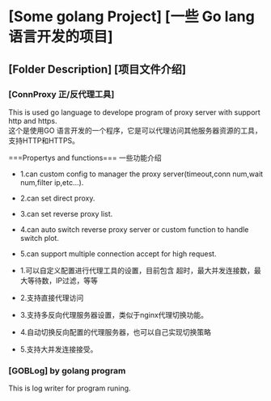 # [Some golang Project]  [一些 Go lang 语言开发的项目]  

## [Folder Description]  [项目文件介绍]  

### [ConnProxy 正/反代理工具]  
This is used go language to develope program of proxy server with support http and https.   
这个是使用GO 语言开发的一个程序，它是可以代理访问其他服务器资源的工具，支持HTTP和HTTPS。  

===Propertys and functions===   一些功能介绍  
* 1.can custom config to manager the proxy server(timeout,conn num,wait num,filter ip,etc...).  
* 2.can set direct proxy.  
* 3.can set reverse proxy list.  
* 4.can auto switch reverse proxy server or custom function to handle switch plot.  
* 5.can support multiple connection accept for high request.

* 1.可以自定义配置进行代理工具的设置，目前包含 超时，最大并发连接数，最大等待数，IP过滤，等等  
* 2.支持直接代理访问  
* 3.支持多反向代理服务器设置，类似于nginx代理切换功能。  
* 4.自动切换反向配置的代理服务器，也可以自己实现切换策略  
* 5.支持大并发连接接受。

### [GOBLog]  by golang program
This is log writer for program runing.

